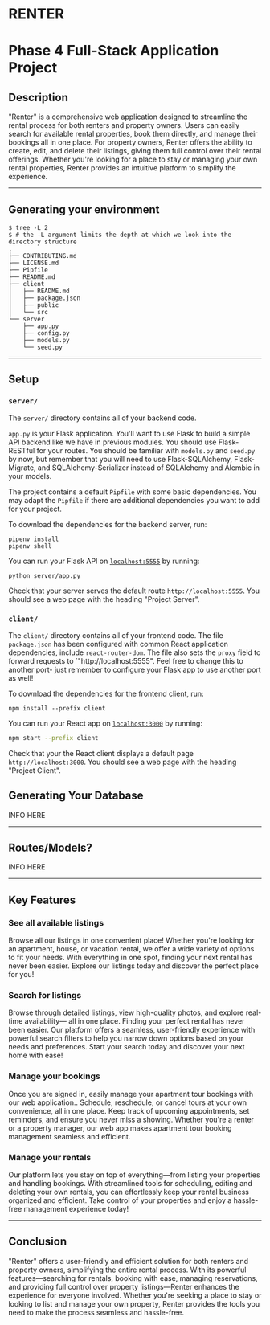 # RENTER

# Phase 4 Full-Stack Application Project

## Description

"Renter" is a comprehensive web application designed to streamline the rental process for both renters and property owners. Users can easily search for available rental properties, book them directly, and manage their bookings all in one place. For property owners, Renter offers the ability to create, edit, and delete their listings, giving them full control over their rental offerings. Whether you're looking for a place to stay or managing your own rental properties, Renter provides an intuitive platform to simplify the experience.

---

## Generating your environment


```console
$ tree -L 2
$ # the -L argument limits the depth at which we look into the directory structure
.
├── CONTRIBUTING.md
├── LICENSE.md
├── Pipfile
├── README.md
├── client
│   ├── README.md
│   ├── package.json
│   ├── public
│   └── src
└── server
    ├── app.py
    ├── config.py
    ├── models.py
    └── seed.py
```

---

## Setup

### `server/`

The `server/` directory contains all of your backend code.

`app.py` is your Flask application. You'll want to use Flask to build a simple
API backend like we have in previous modules. You should use Flask-RESTful for
your routes. You should be familiar with `models.py` and `seed.py` by now, but
remember that you will need to use Flask-SQLAlchemy, Flask-Migrate, and
SQLAlchemy-Serializer instead of SQLAlchemy and Alembic in your models.

The project contains a default `Pipfile` with some basic dependencies. You may
adapt the `Pipfile` if there are additional dependencies you want to add for
your project.

To download the dependencies for the backend server, run:

```console
pipenv install
pipenv shell
```

You can run your Flask API on [`localhost:5555`](http://localhost:5555) by
running:

```console
python server/app.py
```

Check that your server serves the default route `http://localhost:5555`. You
should see a web page with the heading "Project Server".

### `client/`

The `client/` directory contains all of your frontend code. The file
`package.json` has been configured with common React application dependencies,
include `react-router-dom`. The file also sets the `proxy` field to forward
requests to `"http://localhost:5555". Feel free to change this to another port-
just remember to configure your Flask app to use another port as well!

To download the dependencies for the frontend client, run:

```console
npm install --prefix client
```

You can run your React app on [`localhost:3000`](http://localhost:3000) by
running:

```sh
npm start --prefix client
```

Check that your the React client displays a default page
`http://localhost:3000`. You should see a web page with the heading "Project
Client".

## Generating Your Database

INFO HERE

---

## Routes/Models?

INFO HERE

---

## Key Features

### See all available listings

Browse all our listings in one convenient place! Whether you're looking for an apartment, house, or vacation rental, we offer a wide variety of options to fit your needs. With everything in one spot, finding your next rental has never been easier. Explore our listings today and discover the perfect place for you!

### Search for listings

Browse through detailed listings, view high-quality photos, and explore real-time availability— all in one place. Finding your perfect rental has never been easier. Our platform offers a seamless, user-friendly experience with powerful search filters to help you narrow down options based on your needs and preferences. Start your search today and discover your next home with ease!

### Manage your bookings

Once you are signed in, easily manage your apartment tour bookings with our web application.. Schedule, reschedule, or cancel tours at your own convenience, all in one place. Keep track of upcoming appointments, set reminders, and ensure you never miss a showing. Whether you're a renter or a property manager, our web app makes apartment tour booking management seamless and efficient.

### Manage your rentals

Our platform lets you stay on top of everything—from listing your properties and handling bookings. With streamlined tools for scheduling, editing and deleting your own rentals, you can effortlessly keep your rental business organized and efficient. Take control of your properties and enjoy a hassle-free management experience today!

---

## Conclusion

"Renter" offers a user-friendly and efficient solution for both renters and property owners, simplifying the entire rental process. With its powerful features—searching for rentals, booking with ease, managing reservations, and providing full control over property listings—Renter enhances the experience for everyone involved. Whether you're seeking a place to stay or looking to list and manage your own property, Renter provides the tools you need to make the process seamless and hassle-free.
